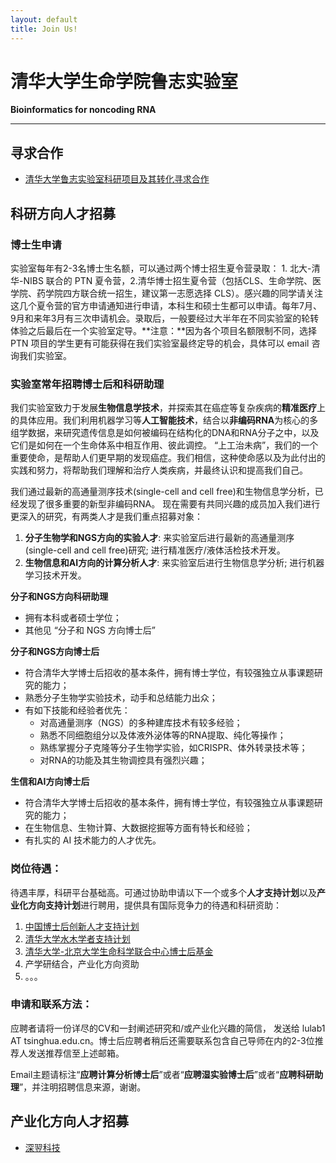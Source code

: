 ```yaml
---
layout: default
title: Join Us!
---
```



# 清华大学生命学院鲁志实验室

**Bioinformatics for noncoding RNA**

---


## 寻求合作

* [清华大学鲁志实验室科研项目及其转化寻求合作](../open)


## 科研方向人才招募

### **博士生申请**

实验室每年有2-3名博士生名额，可以通过两个博士招生夏令营录取： 1. 北大-清华-NIBS 联合的 PTN 夏令营，2.清华博士招生夏令营（包括CLS、生命学院、医学院、药学院四方联合统一招生，建议第一志愿选择 CLS）。感兴趣的同学请关注这几个夏令营的官方申请通知进行申请，本科生和硕士生都可以申请。每年7月、9月和来年3月有三次申请机会。录取后，一般要经过大半年在不同实验室的轮转体验之后最后在一个实验室定导。**注意：**因为各个项目名额限制不同，选择 PTN 项目的学生更有可能获得在我们实验室最终定导的机会，具体可以 email 咨询我们实验室。

### **实验室常年招聘博士后和科研助理**

我们实验室致力于发展**生物信息学技术**，并探索其在癌症等复杂疾病的**精准医疗**上的具体应用。我们利用机器学习等**人工智能技术**，结合以**非编码RNA**为核心的多组学数据，来研究遗传信息是如何被编码在结构化的DNA和RNA分子之中，以及它们是如何在一个生命体系中相互作用、彼此调控。
“上工治未病”，我们的一个重要使命，是帮助人们更早期的发现癌症。我们相信，这种使命感以及为此付出的实践和努力，将帮助我们理解和治疗人类疾病，并最终认识和提高我们自己。

我们通过最新的高通量测序技术(single-cell and cell free)和生物信息学分析，已经发现了很多重要的新型非编码RNA。
现在需要有共同兴趣的成员加入我们进行更深入的研究，有两类人才是我们重点招募对象：

1. **分子生物学和NGS方向的实验人才**: 来实验室后进行最新的高通量测序(single-cell and cell free)研究; 进行精准医疗/液体活检技术开发。
2. **生物信息和AI方向的计算分析人才**: 来实验室后进行生物信息学分析; 进行机器学习技术开发。

**分子和NGS方向科研助理**

- 拥有本科或者硕士学位；
- 其他见 “分子和 NGS 方向博士后”

**分子和NGS方向博士后**

* 符合清华大学博士后招收的基本条件，拥有博士学位，有较强独立从事课题研究的能力；
* 熟悉分子生物学实验技术，动手和总结能力出众；
* 有如下技能和经验者优先：
  * 对高通量测序（NGS）的多种建库技术有较多经验；
  * 熟悉不同细胞组分以及体液外泌体等的RNA提取、纯化等操作；
  * 熟练掌握分子克隆等分子生物学实验，如CRISPR、体外转录技术等；
  * 对RNA的功能及其生物调控具有强烈兴趣；

**生信和AI方向博士后**

* 符合清华大学博士后招收的基本条件，拥有博士学位，有较强独立从事课题研究的能力；
* 在生物信息、生物计算、大数据挖掘等方面有特长和经验；
* 有扎实的 AI 技术能力的人才优先。




### 岗位待遇：

待遇丰厚，科研平台基础高。可通过协助申请以下一个或多个**人才支持计划**以及**产业化方向支持计划**进行聘用，提供具有国际竞争力的待遇和科研资助：

1. [中国博士后创新人才支持计划](http://postdoctor.tsinghua.edu.cn/info/zxtz/1723)
2. [清华大学水木学者支持计划](http://postdoctor.tsinghua.edu.cn/thu/index.htm)
3. [清华大学-北京大学生命科学联合中心博士后基金](http://www.cls.edu.cn/Academicactivities/notices/index4438.shtml)
4. 产学研结合，产业化方向资助
5. 。。。


### 申请和联系方法：

应聘者请将一份详尽的CV和一封阐述研究和/或产业化兴趣的简信， 发送给 lulab1 AT tsinghua.edu.cn。博士后应聘者稍后还需要联系包含自己导师在内的2-3位推荐人发送推荐信至上述邮箱。

Email主题请标注“**应聘计算分析博士后**”或者“**应聘湿实验博士后**”或者“**应聘科研助理**”，并注明招聘信息来源，谢谢。


## 产业化方向人才招募

* [深翌科技](http://www.xingene.com)
